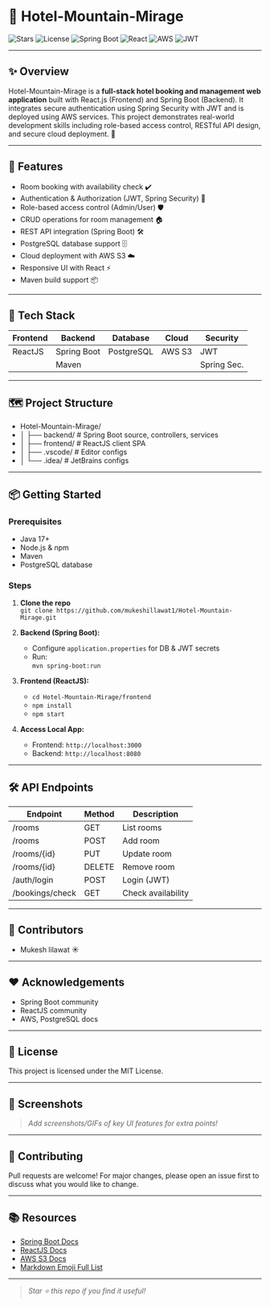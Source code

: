 # 🏨 Hotel-Mountain-Mirage

![Stars](https://img.shields.io/github/stars/mukeshillawat1/Hotel-Mountain-Mirage.svg?style=social)
![License](https://img.shields.io/badge/license-MIT-green.svg)
![Spring Boot](https://img.shields.io/badge/Backend-Spring_Boot-blue)
![React](https://img.shields.io/badge/Frontend-ReactJS-blue)
![AWS](https://img.shields.io/badge/Deploy-AWS-yellow)
![JWT](https://img.shields.io/badge/Auth-JWT-orange)

---

## ✨ Overview

Hotel-Mountain-Mirage is a **full-stack hotel booking and management web application** built with React.js (Frontend) and Spring Boot (Backend). It integrates secure authentication using Spring Security with JWT and is deployed using AWS services. This project demonstrates real-world development skills including role-based access control, RESTful API design, and secure cloud deployment. 🌄

---

## 🚀 Features

- Room booking with availability check ✔️
- Authentication & Authorization (JWT, Spring Security) 🔐
- Role-based access control (Admin/User) 🛡️
- CRUD operations for room management 🏠
- REST API integration (Spring Boot) 🛠️
- PostgreSQL database support 🗄️
- Cloud deployment with AWS S3 ☁️
- Responsive UI with React ⚡
- Maven build support 📦

---

## 🧩 Tech Stack

| Frontend   | Backend      | Database   | Cloud    | Security    |
|------------|-------------|------------|----------|-------------|
| ReactJS    | Spring Boot | PostgreSQL | AWS S3   | JWT         |
|            | Maven       |            |          | Spring Sec. |

---

## 🗺️ Project Structure
- Hotel-Mountain-Mirage/
- │ ├── backend/ # Spring Boot source, controllers, services
- │ ├── frontend/ # ReactJS client SPA
- │ ├── .vscode/ # Editor configs
- │ └── .idea/ # JetBrains configs


---

## 📦 Getting Started

### Prerequisites

- Java 17+
- Node.js & npm
- Maven
- PostgreSQL database

### Steps

1. **Clone the repo**  
   `git clone https://github.com/mukeshillawat1/Hotel-Mountain-Mirage.git`  

2. **Backend (Spring Boot):**  
   - Configure `application.properties` for DB & JWT secrets  
   - Run:  
     `mvn spring-boot:run`

3. **Frontend (ReactJS):**  
   - `cd Hotel-Mountain-Mirage/frontend`
   - `npm install`
   - `npm start`

4. **Access Local App:**  
   - Frontend: `http://localhost:3000`  
   - Backend: `http://localhost:8080`  

---

## 🛠️ API Endpoints

| Endpoint           | Method | Description         |
|--------------------|--------|--------------------|
| /rooms             | GET    | List rooms         |
| /rooms             | POST   | Add room           |
| /rooms/{id}        | PUT    | Update room        |
| /rooms/{id}        | DELETE | Remove room        |
| /auth/login        | POST   | Login (JWT)        |
| /bookings/check    | GET    | Check availability |

---

## 👤 Contributors

- Mukesh lilawat ☀️

---

## ❤️ Acknowledgements

- Spring Boot community
- ReactJS community
- AWS, PostgreSQL docs

---

## 📄 License

This project is licensed under the MIT License.

---

## 🎉 Screenshots

> _Add screenshots/GIFs of key UI features for extra points!_

---

## 🤝 Contributing

Pull requests are welcome! For major changes, please open an issue first to discuss what you would like to change.

---

## 📚 Resources

- [Spring Boot Docs](https://spring.io/projects/spring-boot)
- [ReactJS Docs](https://reactjs.org/)
- [AWS S3 Docs](https://docs.aws.amazon.com/s3/)
- [Markdown Emoji Full List](https://gist.github.com/rxaviers/7360908)

---

> _Star ⭐ this repo if you find it useful!_


  

